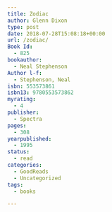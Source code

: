 ```yaml
---
title: Zodiac
author: Glenn Dixon
type: post
date: 2018-07-28T15:08:18+00:00
url: /zodiac/
Book Id:
  - 825
bookauthor:
  - Neal Stephenson
Author l-f:
  - Stephenson, Neal
isbn: 553573861
isbn13: 9780553573862
myrating:
  - 4
publisher:
  - Spectra
pages:
  - 308
yearpublished:
  - 1995
status:
  - read
categories:
  - GoodReads
  - Uncategorized
tags:
  - books

---
```

